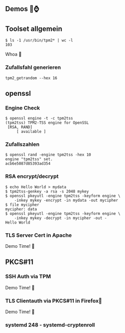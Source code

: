## Demos 🧠⌚



## Toolset allgemein

```text
$ ls -1 /usr/bin/tpm2* | wc -l
103
```

Whoa 🤯


### Zufallsfahl generieren

`tpm2_getrandom --hex 16`



## openssl


### Engine Check

```text
$ openssl engine -t -c tpm2tss
(tpm2tss) TPM2-TSS engine for OpenSSL
 [RSA, RAND]
     [ available ]
```


### Zufallszahlen

```text
$ openssl rand -engine tpm2tss -hex 10
engine "tpm2tss" set.
acb6e5087d85393ad354
```


### RSA encrypt/decrypt

```text
$ echo Hello World > mydata
$ tpm2tss-genkey -a rsa -s 2048 mykey
$ openssl pkeyutl -engine tpm2tss -keyform engine \
    -inkey mykey -encrypt -in mydata -out mycipher
$ file mycipher
mycipher: data
$ openssl pkeyutl -engine tpm2tss -keyform engine \
    -inkey mykey -decrypt -in mycipher -out -
Hello World
```


### TLS Server Cert in Apache

Demo Time! 🙌



## PKCS#11


### SSH Auth via TPM

Demo Time! 🙌


### TLS Clientauth via PKCS#11 in Firefox🦊

Demo Time! 🙌



### systemd 248 - systemd-cryptenroll
